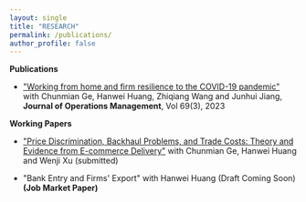 ```yaml
---
layout: single
title: "RESEARCH"
permalink: /publications/
author_profile: false
---
```

**Publications**
*    ["Working from home and firm resilience to the COVID-19 pandemic"](https://onlinelibrary.wiley.com/doi/abs/10.1002/joom.1200) with Chunmian Ge, Hanwei Huang, Zhiqiang Wang and Junhui Jiang, **Journal of Operations Management**, Vol 69(3), 2023 

**Working Papers**
*    ["Price Discrimination, Backhaul Problems, and Trade Costs: Theory and Evidence from E-commerce Delivery"](https://papers.ssrn.com/sol3/papers.cfm?abstract_id=4830224) with Chunmian Ge, Hanwei Huang and Wenji Xu (submitted)

*    "Bank Entry and Firms' Export" with Hanwei Huang (Draft Coming Soon) **(Job Market Paper)**
  



